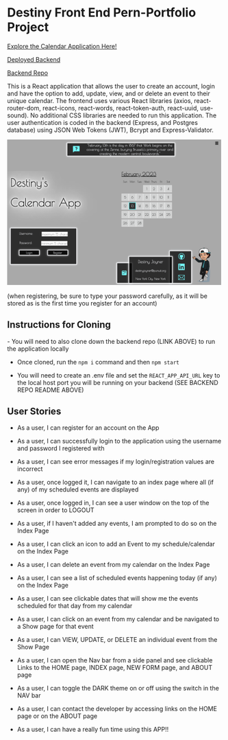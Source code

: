 <h1>Destiny Front End Pern-Portfolio Project</h1>

[Explore the Calendar Application Here!](https://destiny-calendar-project.netlify.app/)

[Deployed Backend](https://pern-portfolio-calendar-app.onrender.com/)&emsp; &emsp;

[Backend Repo](https://github.com/DestinyJoyner/Pern-Portfolio-Backend) 

This is a React application that allows the user to create an account, login and have the option to add, update, view, and or delete an event to their unique calendar. The frontend uses various React libraries (axios, react-router-dom, react-icons, react-words, react-token-auth, react-uuid, use-sound). No additional CSS libraries are needed to run this application.  The user authentication is coded in the backend (Express, and Postgres database) using JSON Web Tokens (JWT), Bcrypt and Express-Validator.

<img src="/public/readme-screenshot.png" alt="screenshot"  width="500"/>

(when registering, be sure to type your password carefully, as it will be stored as is the first time you register for an account)

<h2>Instructions for Cloning</h2>
- You will need to also clone down the backend repo (LINK ABOVE) to run the application locally

- Once cloned, run the `npm i` command and then `npm start`

- You will need to create an .env file and set the `REACT_APP_API_URL` key to the local host port you will be running on your backend (SEE BACKEND REPO README ABOVE) 


<h2>User Stories</h2>

- As a user, I can register for an account on the App

- As a user, I can successfully login to the application using the username and password I registered with

- As a user, I can see error messages if my login/registration values are incorrect

- As a user, once logged it, I can navigate to an index page where all (if any) of my scheduled events are displayed

- As a user, once logged in, I can see a user window on the top of the screen in order to LOGOUT

- As a user, if I haven't added any events, I am prompted to do so on the Index Page

- As a user, I can click an icon to add an Event to my schedule/calendar on the Index Page

- As a user, I can delete an event from my calendar on the Index Page

- As a user, I can see a list of scheduled events happening today (if any) on the Index Page

- As a user, I can see clickable dates that will show me the events scheduled for that day from my calendar

- As a user, I can click on an event from my calendar and be navigated to a Show page for that event

- As a user, I can VIEW, UPDATE, or DELETE an individual event from the Show Page

- As a user, I can open the Nav bar from a side panel and see clickable Links to the HOME page, INDEX page, NEW FORM page, and ABOUT page

- As a user, I can toggle the DARK theme on or off using the switch in the NAV bar

- As a user, I can contact the developer by accessing links on the HOME page or on the ABOUT page

- As a user, I can have a really fun time using this APP!!
